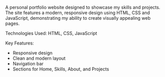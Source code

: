 A personal portfolio website designed to showcase my skills and projects. The site features a modern, responsive design using HTML, CSS and JavaScript, 
demonstrating my ability to create visually appealing web pages.

Technologies Used: HTML, CSS, JavaScript

Key Features:
 - Responsive design
 - Clean and modern layout
 - Navigation bar
 - Sections for Home, Skills, About, and Projects
